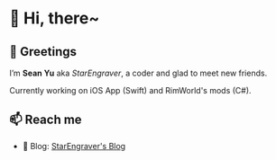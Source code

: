# :wave: Hi, there~

## :star2: Greetings

I’m **Sean Yu** aka *StarEngraver*, a coder and glad to meet new friends.

Currently working on iOS App (Swift) and RimWorld's mods (C#).

## :mailbox: Reach me

- :notebook: Blog: [StarEngraver's Blog](https://blog.starengraver.me/en/)
